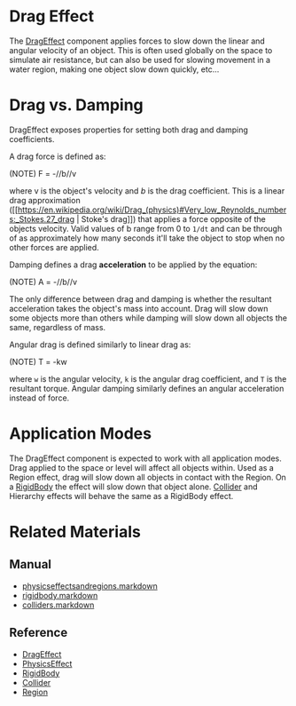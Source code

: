 # Drag Effect
The [DragEffect](https://plasmaengine.github.io/PlasmaDocs/Plasma1/C++/code_reference/class_reference/drageffect.markdown) component applies forces to slow down the linear and angular velocity of an object. This is often used globally on the space to simulate air resistance, but can also be used for slowing movement in a water region, making one object slow down quickly, etc...

# Drag vs. Damping
DragEffect exposes properties for setting both drag and damping coefficients.

A drag force is defined as:

(NOTE) F = -//b//v

where v is the object's velocity and *b* is the drag coefficient. This is a linear drag approximation ([[https://en.wikipedia.org/wiki/Drag_(physics)#Very_low_Reynolds_numbers:_Stokes.27_drag | Stoke's drag]]) that applies a force opposite of the objects velocity. Valid values of b range from 0 to `1/dt` and can be through of as approximately how many seconds it'll take the object to stop when no other forces are applied.

Damping defines a drag __acceleration__ to be applied by the equation:

(NOTE) A = -//b//v

The only difference between drag and damping is whether the resultant acceleration takes the object's mass into account. Drag will slow down some objects more than others while damping will slow down all objects the same, regardless of mass.

Angular drag is defined similarly to linear drag as:

(NOTE) T = -kw

where `w` is the angular velocity, `k` is the angular drag coefficient, and `T` is the resultant torque. Angular damping similarly defines an angular acceleration instead of force.

# Application Modes
The DragEffect component is expected to work with all application modes. Drag applied to the space or level will affect all objects within. Used as a Region effect, drag will slow down all objects in contact with the Region. On a [RigidBody](https://plasmaengine.github.io/PlasmaDocs/Plasma1/Editor/physics/physicseffectsandregions/rigidbody.markdown) the effect will slow down that object alone. [Collider](https://plasmaengine.github.io/PlasmaDocs/Plasma1/Editor/physics/physicseffectsandregions/colliders.markdown) and Hierarchy effects will behave the same as a RigidBody effect.

# Related Materials
## Manual
- [physicseffectsandregions.markdown](https://plasmaengine.github.io/PlasmaDocs/Plasma1/Editor/physics/physicseffectsandregions.markdown)
- [rigidbody.markdown](https://plasmaengine.github.io/PlasmaDocs/Plasma1/Editor/physics/physicseffectsandregions/rigidbody.markdown)
- [colliders.markdown](https://plasmaengine.github.io/PlasmaDocs/Plasma1/Editor/physics/physicseffectsandregions/colliders.markdown)

## Reference
- [DragEffect](https://plasmaengine.github.io/PlasmaDocs/Plasma1/C++/code_reference/class_reference/drageffect.markdown)
- [PhysicsEffect](https://plasmaengine.github.io/PlasmaDocs/Plasma1/C++/code_reference/class_reference/physicseffect.markdown)
- [RigidBody](https://plasmaengine.github.io/PlasmaDocs/Plasma1/C++/code_reference/class_reference/rigidbody.markdown)
- [Collider](https://plasmaengine.github.io/PlasmaDocs/Plasma1/C++/code_reference/class_reference/collider.markdown)
- [Region](https://plasmaengine.github.io/PlasmaDocs/Plasma1/C++/code_reference/class_reference/region.markdown) 

 